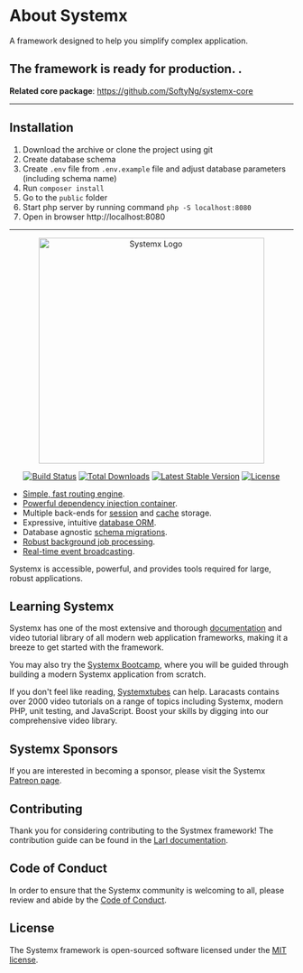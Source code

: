 # About Systemx
A framework designed to help you simplify complex application.



## The framework is ready for production. .
**Related core package**: https://github.com/SoftyNg/systemx-core

----
## Installation

1. Download the archive or clone the project using git
2. Create database schema
3. Create `.env` file from `.env.example` file and adjust database parameters (including schema name)
4. Run `composer install`
5. Go to the `public` folder 
6. Start php server by running command `php -S localhost:8080` 
7. Open in browser http://localhost:8080

------

<p align="center"><a href="https://Systemx.com" target="_blank">
<img src="https://raw.githubusercontent.com/Systemx/art/master/logo-lockup/5%20SVG/2%20CMYK/1%20Full%20Color/Systemx-logolockup-cmyk-red.svg"
 width="400" alt="Systemx Logo"></a></p>

<p align="center">
<a href="https://travis-ci.org/Systemx/framework"><img src="https://travis-ci.org/Systemx/framework.svg" alt="Build Status"></a>
<a href="https://packagist.org/packages/systemx/systemx-core"><img src="https://img.shields.io/packagist/dt/systemx/systemx-core" alt="Total Downloads"></a>
<a href="https://packagist.org/packages/systemx/systemx-core"><img src="https://img.shields.io/packagist/v/systemx/systemx-core" alt="Latest Stable Version"></a>
<a href="https://packagist.org/packages/systemx/systemx-core"><img src="https://img.shields.io/packagist/l/systemx/systemx-core" alt="License"></a>

</p>



- [Simple, fast routing engine](https://Systemx.com/docs/routing).
- [Powerful dependency injection container](https://Systemx.com/docs/container).
- Multiple back-ends for [session](https://Systemx.com/docs/session) and [cache](https://Systemx.com/docs/cache) storage.
- Expressive, intuitive [database ORM](https://Systemx.com/docs/eloquent).
- Database agnostic [schema migrations](https://Systemx.com/docs/migrations).
- [Robust background job processing](https://Systemx.com/docs/queues).
- [Real-time event broadcasting](https://Systemx.com/docs/broadcasting).

Systemx is accessible, powerful, and provides tools required for large, robust applications.

## Learning Systemx

Systemx has one of the most extensive and thorough [documentation](https://systemx.com/docs) and video tutorial library of all modern web application frameworks, 
making it a breeze to get started with the framework.

You may also try the [Systemx Bootcamp](https://bootcamp.systemx.com), where you will be guided through building a modern Systemx application from scratch.

If you don't feel like reading, [Systemxtubes](https://systemxtubes.com) can help. Laracasts contains over 2000 video tutorials on a range of topics including Systemx, modern PHP, unit testing, and JavaScript. Boost your skills by digging into our comprehensive video library.

## Systemx Sponsors

If you are interested in becoming a sponsor, please visit the Systemx [Patreon page](https://systemx.com/sponsor).



## Contributing

Thank you for considering contributing to the Systmex framework! The contribution guide can be found in the [Larl documentation](https://Systemx.com/docs/contributions).

## Code of Conduct

In order to ensure that the Systemx community is welcoming to all, please review and abide by the [Code of Conduct](https://Systemx.com/docs/contributions#code-of-conduct).


## License

The Systemx framework is open-sourced software licensed under the [MIT license](https://opensource.org/licenses/MIT).
